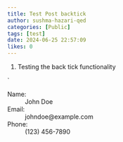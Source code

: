 ```yaml
---
title: Test Post backtick
author: sushma-hazari-qed
categories: [Public]
tags: [test]
date: 2024-06-25 22:57:09 
likes: 0
---
```


1. Testing the back tick functionality

`<dl>
  <dt>Name:</dt>
  <dd>John Doe</dd>
  <dt>Email:</dt>
  <dd>johndoe@example.com</dd>
  <dt>Phone:</dt>
  <dd>(123) 456-7890</dd>
</dl>